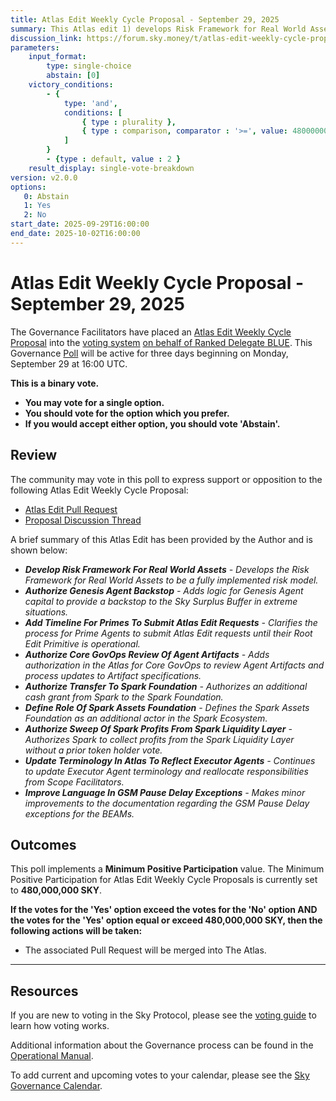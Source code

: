 ```yaml
---
title: Atlas Edit Weekly Cycle Proposal - September 29, 2025
summary: This Atlas edit 1) develops Risk Framework for Real World Assets, 2) authorizes Genesis Agent Backstop, 3) adds timeline for Primes to submit Atlas Edit requests, 4) authorizes Core GovOps review of Agent Artifacts, 5) authorizes transfer to Spark Foundation, 6) defines role of Spark Assets Foundation, 7) authorizes sweep of Spark profits from the Spark Liquidity Layer, 8) updates terminology in the Atlas to reflect Executor Agents, 9) improves language in the GSM Pause Delay exceptions.
discussion_link: https://forum.sky.money/t/atlas-edit-weekly-cycle-proposal-week-of-2025-09-29/27222
parameters:
    input_format:
        type: single-choice
        abstain: [0]
    victory_conditions:
        - {
            type: 'and',
            conditions: [
                { type : plurality },
                { type : comparison, comparator : '>=', value: 480000000 }
            ]
        }
        - {type : default, value : 2 }
    result_display: single-vote-breakdown
version: v2.0.0
options:
   0: Abstain
   1: Yes
   2: No
start_date: 2025-09-29T16:00:00
end_date: 2025-10-02T16:00:00
---
```


# Atlas Edit Weekly Cycle Proposal - September 29, 2025

The Governance Facilitators have placed an [Atlas Edit Weekly Cycle Proposal](https://sky-atlas.powerhouse.io/A.1.10.2_Atlas_Edit_Weekly_Cycle/4a8ad9ad-5c5d-4994-9b46-f04c0e61ce59|0db30308) into the [voting system](https://vote.sky.money/polling) [on behalf of Ranked Delegate BLUE](https://forum.sky.money/t/atlas-edit-weekly-cycle-proposal-week-of-2025-09-29/27222/2). This Governance [Poll](https://sky-atlas.powerhouse.io/A.1.10.2_Atlas_Edit_Weekly_Cycle/4a8ad9ad-5c5d-4994-9b46-f04c0e61ce59|0db30308) will be active for three days beginning on Monday, September 29 at 16:00 UTC.

**This is a binary vote.**

- **You may vote for a single option.**
- **You should vote for the option which you prefer.**
- **If you would accept either option, you should vote 'Abstain'.**

## Review

The community may vote in this poll to express support or opposition to the following Atlas Edit Weekly Cycle Proposal:

- [Atlas Edit Pull Request](https://github.com/sky-ecosystem/next-gen-atlas/pull/63)
- [Proposal Discussion Thread](https://forum.sky.money/t/atlas-edit-weekly-cycle-proposal-week-of-2025-09-29/27222)

A brief summary of this Atlas Edit has been provided by the Author and is shown below:

- _**Develop Risk Framework For Real World Assets** - Develops the Risk Framework for Real World Assets to be a fully implemented risk model._
- _**Authorize Genesis Agent Backstop** - Adds logic for Genesis Agent capital to provide a backstop to the Sky Surplus Buffer in extreme situations._
- _**Add Timeline For Primes To Submit Atlas Edit Requests** - Clarifies the process for Prime Agents to submit Atlas Edit requests until their Root Edit Primitive is operational._
- _**Authorize Core GovOps Review Of Agent Artifacts** - Adds authorization in the Atlas for Core GovOps to review Agent Artifacts and process updates to Artifact specifications._
- _**Authorize Transfer To Spark Foundation** - Authorizes an additional cash grant from Spark to the Spark Foundation._
- _**Define Role Of Spark Assets Foundation** - Defines the Spark Assets Foundation as an additional actor in the Spark Ecosystem._
- _**Authorize Sweep Of Spark Profits From Spark Liquidity Layer** - Authorizes Spark to collect profits from the Spark Liquidity Layer without a prior token holder vote._
- _**Update Terminology In Atlas To Reflect Executor Agents** - Continues to update Executor Agent terminology and reallocate responsibilities from Scope Facilitators._
- _**Improve Language In GSM Pause Delay Exceptions** - Makes minor improvements to the documentation regarding the GSM Pause Delay exceptions for the BEAMs._

## Outcomes

This poll implements a **Minimum Positive Participation** value. The Minimum Positive Participation for Atlas Edit Weekly Cycle Proposals is currently set to **480,000,000 SKY**.

**If the votes for the 'Yes' option exceed the votes for the 'No' option AND the votes for the 'Yes' option equal or exceed 480,000,000 SKY, then the following actions will be taken:**

- The associated Pull Request will be merged into The Atlas.

---

## Resources

If you are new to voting in the Sky Protocol, please see the [voting guide](https://manual.makerdao.com/governance/voting-in-makerdao/on-chain-governance) to learn how voting works.

Additional information about the Governance process can be found in the [Operational Manual](https://manual.makerdao.com).

To add current and upcoming votes to your calendar, please see the [Sky Governance Calendar](https://manual.makerdao.com/makerdao/calendars/governance-calendar).
